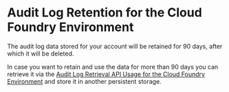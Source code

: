 <!-- loioadaefa64228e49ddbe40c15f63a4f74b -->

# Audit Log Retention for the Cloud Foundry Environment

The audit log data stored for your account will be retained for 90 days, after which it will be deleted.

In case you want to retain and use the data for more than 90 days you can retrieve it via the [Audit Log Retrieval API Usage for the Cloud Foundry Environment](Audit_Log_Retrieval_API_Usage_for_the_Cloud_Foundry_Environment_30ece35.md) and store it in another persistent storage.

